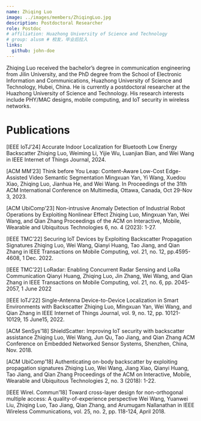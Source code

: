 ```yaml
---
name: Zhiqing Luo
image: ../images/members/ZhiqingLuo.jpg
description: Postdoctoral Researcher
role: Postdoc
# affiliation: Huazhong University of Science and Technology
# group: alusm # 校友，毕业后拉入
links:
  github: john-doe
---
```


Zhiqing Luo received the bachelor’s degree in communication engineering from Jilin University, and the PhD degree from the School of Electronic Information and Communications, Huazhong University of Science and Technology, Hubei, China. He is currently a postdoctoral researcher at the Huazhong University of Science and Technology. His research interests include PHY/MAC designs, mobile computing, and IoT security in wireless networks.

Publications
===
[IEEE IoTJ’24] Accurate Indoor Localization for Bluetooth Low Energy Backscatter
Zhiqing Luo, Weiming Li, Yijie Wu, Luanjian Bian, and Wei Wang
in IEEE Internet of Things Journal, 2024.  

[ACM MM’23] Think before You Leap: Content-Aware Low-Cost Edge-Assisted Video Semantic Segmentation
Mingxuan Yan, Yi Wang, Xuedou Xiao, Zhiqing Luo, Jianhua He, and Wei Wang.
In Proceedings of the 31th ACM International Conference on Multimedia, Ottawa, Canada, Oct 29-Nov 3, 2023. 

[ACM UbiComp’23] Non-intrusive Anomaly Detection of Industrial Robot Operations by Exploiting Nonlinear Effect
Zhiqing Luo, Mingxuan Yan, Wei Wang, and Qian Zhang
Proceedings of the ACM on Interactive, Mobile, Wearable and Ubiquitous Technologies 6, no. 4 (2023): 1-27.

[IEEE TMC’22] Securing IoT Devices by Exploiting Backscatter Propagation Signatures
Zhiqing Luo, Wei Wang, Qianyi Huang, Tao Jiang, and Qian Zhang
in IEEE Transactions on Mobile Computing, vol. 21, no. 12, pp.4595-4608, 1 Dec. 2022.

[IEEE TMC’22] LoRadar: Enabling Concurrent Radar Sensing and LoRa Communication
Qianyi Huang, Zhiqing Luo, Jin Zhang, Wei Wang, and Qian Zhang
in IEEE Transactions on Mobile Computing, vol. 21, no. 6, pp. 2045-2057, 1 June 2022

[IEEE IoTJ’22] Single-Antenna Device-to-Device Localization in Smart Environments with Backscatter
Zhiqing Luo, Mingxuan Yan, Wei Wang, and Qian Zhang
in IEEE Internet of Things Journal, vol. 9, no. 12, pp. 10121-10129, 15 June15, 2022. 

[ACM SenSys’18] ShieldScatter: Improving IoT security with backscatter assistance
Zhiqing Luo, Wei Wang, Jun Qu, Tao Jiang, and Qian Zhang
ACM Conference on Embedded Networked Sensor Systems, Shenzhen, China, Nov. 2018.

[ACM UbiComp’18] Authenticating on-body backscatter by exploiting propagation signatures
Zhiqing Luo, Wei Wang, Jiang Xiao, Qianyi Huang, Tao Jiang, and Qian Zhang
Proceedings of the ACM on Interactive, Mobile, Wearable and Ubiquitous Technologies 2, no. 3 (2018): 1-22.

[IEEE Wirel. Commun’18] Toward cross-layer design for non-orthogonal multiple access: A quality-of-experience perspective
Wei Wang, Yuanwei Liu, Zhiqing Luo, Tao Jiang, Qian Zhang, and Arumugam Nallanathan
in IEEE Wireless Communications, vol. 25, no. 2, pp. 118-124, April 2018. 

